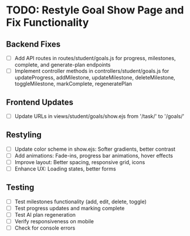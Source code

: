 # TODO: Restyle Goal Show Page and Fix Functionality

## Backend Fixes
- [ ] Add API routes in routes/student/goals.js for progress, milestones, complete, and generate-plan endpoints
- [ ] Implement controller methods in controllers/student/goals.js for updateProgress, addMilestone, updateMilestone, deleteMilestone, toggleMilestone, markComplete, regeneratePlan

## Frontend Updates
- [ ] Update URLs in views/student/goals/show.ejs from '/task/' to '/goals/'

## Restyling
- [ ] Update color scheme in show.ejs: Softer gradients, better contrast
- [ ] Add animations: Fade-ins, progress bar animations, hover effects
- [ ] Improve layout: Better spacing, responsive grid, icons
- [ ] Enhance UX: Loading states, better forms

## Testing
- [ ] Test milestones functionality (add, edit, delete, toggle)
- [ ] Test progress updates and marking complete
- [ ] Test AI plan regeneration
- [ ] Verify responsiveness on mobile
- [ ] Check for console errors
